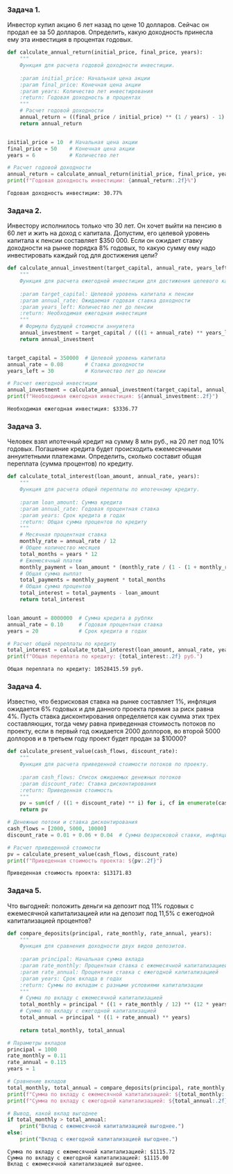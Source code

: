 ### Задача 1. 
Инвестор купил акцию 6 лет назад по цене 10 долларов. Сейчас он продал ее за 50 долларов. Определить, какую доходность принесла ему эта инвестиция в процентах годовых.


```python
def calculate_annual_return(initial_price, final_price, years):
    """
    Функция для расчета годовой доходности инвестиции.
    
    :param initial_price: Начальная цена акции
    :param final_price: Конечная цена акции
    :param years: Количество лет инвестирования
    :return: Годовая доходность в процентах
    """
    # Расчет годовой доходности
    annual_return = ((final_price / initial_price) ** (1 / years) - 1) * 100
    return annual_return


initial_price = 10  # Начальная цена акции
final_price = 50    # Конечная цена акции
years = 6           # Количество лет

# Расчет годовой доходности
annual_return = calculate_annual_return(initial_price, final_price, years)
print(f"Годовая доходность инвестиции: {annual_return:.2f}%")
```

    Годовая доходность инвестиции: 30.77%
    

### Задача 2. 
Инвестору исполнилось только что 30 лет. Он хочет выйти на пенсию в 60 лет и жить на доход с капитала. Допустим, его целевой уровень капитала к пенсии составляет $350 000. Если он ожидает ставку доходности на рынке порядка 8% годовых, то какую сумму ему надо инвестировать каждый год для достижения цели?


```python
def calculate_annual_investment(target_capital, annual_rate, years_left):
    """
    Функция для расчета ежегодной инвестиции для достижения целевого капитала.
    
    :param target_capital: Целевой уровень капитала к пенсии
    :param annual_rate: Ожидаемая годовая ставка доходности
    :param years_left: Количество лет до пенсии
    :return: Необходимая ежегодная инвестиция
    """
    # Формула будущей стоимости аннуитета
    annual_investment = target_capital / (((1 + annual_rate) ** years_left - 1) / annual_rate / (1 + annual_rate))
    return annual_investment


target_capital = 350000  # Целевой уровень капитала
annual_rate = 0.08       # Ставка доходности
years_left = 30          # Количество лет до пенсии

# Расчет ежегодной инвестиции
annual_investment = calculate_annual_investment(target_capital, annual_rate, years_left)
print(f"Необходимая ежегодная инвестиция: ${annual_investment:.2f}")
```

    Необходимая ежегодная инвестиция: $3336.77
    

### Задача 3. 
Человек взял ипотечный кредит на сумму 8 млн руб., на 20 лет под 10% годовых. Погашение кредита будет происходить ежемесячными аннуитетными платежами. Определить, сколько составит общая переплата (сумма процентов) по кредиту.


```python
def calculate_total_interest(loan_amount, annual_rate, years):
    """
    Функция для расчета общей переплаты по ипотечному кредиту.
    
    :param loan_amount: Сумма кредита
    :param annual_rate: Годовая процентная ставка
    :param years: Срок кредита в годах
    :return: Общая сумма процентов по кредиту
    """
    # Месячная процентная ставка
    monthly_rate = annual_rate / 12
    # Общее количество месяцев
    total_months = years * 12
    # Ежемесячный платеж
    monthly_payment = loan_amount * (monthly_rate / (1 - (1 + monthly_rate) ** -total_months))
    # Общая сумма выплат
    total_payments = monthly_payment * total_months
    # Общая сумма процентов
    total_interest = total_payments - loan_amount
    return total_interest


loan_amount = 8000000  # Сумма кредита в рублях
annual_rate = 0.10     # Годовая процентная ставка
years = 20             # Срок кредита в годах

# Расчет общей переплаты по кредиту
total_interest = calculate_total_interest(loan_amount, annual_rate, years)
print(f"Общая переплата по кредиту: {total_interest:.2f} руб.")
```

    Общая переплата по кредиту: 10528415.59 руб.
    

### Задача 4. 
Известно, что безрисковая ставка на рынке составляет 1%, инфляция ожидается 6% годовых и для данного проекта премия за риск равна 4%. Пусть ставка дисконтирования определяется как сумма этих трех составляющих, тогда чему равна приведенная стоимость потоков по проекту, если в первый год ожидается 2000 доллоров, во второй 5000  доллоров и в третьем году проект будет продан за $10000?


```python
def calculate_present_value(cash_flows, discount_rate):
    """
    Функция для расчета приведенной стоимости потоков по проекту.
    
    :param cash_flows: Список ожидаемых денежных потоков
    :param discount_rate: Ставка дисконтирования
    :return: Приведенная стоимость
    """
    pv = sum(cf / ((1 + discount_rate) ** i) for i, cf in enumerate(cash_flows, start=1))
    return pv

# Денежные потоки и ставка дисконтирования
cash_flows = [2000, 5000, 10000]
discount_rate = 0.01 + 0.06 + 0.04  # Сумма безрисковой ставки, инфляции и премии за риск

# Расчет приведенной стоимости
pv = calculate_present_value(cash_flows, discount_rate)
print(f"Приведенная стоимость проекта: ${pv:.2f}")
```

    Приведенная стоимость проекта: $13171.83
    

### Задача 5. 
Что выгодней: положить деньги на депозит под 11% годовых с ежемесячной капитализацией или на депозит под 11,5% с ежегодной капитализацией процентов?


```python
def compare_deposits(principal, rate_monthly, rate_annual, years):
    """
    Функция для сравнения доходности двух видов депозитов.
    
    :param principal: Начальная сумма вклада
    :param rate_monthly: Процентная ставка с ежемесячной капитализацией
    :param rate_annual: Процентная ставка с ежегодной капитализацией
    :param years: Срок вклада в годах
    :return: Суммы по вкладам с разными условиями капитализации
    """
    # Сумма по вкладу с ежемесячной капитализацией
    total_monthly = principal * ((1 + rate_monthly / 12) ** (12 * years))
    # Сумма по вкладу с ежегодной капитализацией
    total_annual = principal * ((1 + rate_annual) ** years)
    
    return total_monthly, total_annual

# Параметры вкладов
principal = 1000
rate_monthly = 0.11
rate_annual = 0.115
years = 1

# Сравнение вкладов
total_monthly, total_annual = compare_deposits(principal, rate_monthly, rate_annual, years)
print(f"Сумма по вкладу с ежемесячной капитализацией: ${total_monthly:.2f}")
print(f"Сумма по вкладу с ежегодной капитализацией: ${total_annual:.2f}")

# Вывод, какой вклад выгоднее
if total_monthly > total_annual:
    print("Вклад с ежемесячной капитализацией выгоднее.")
else:
    print("Вклад с ежегодной капитализацией выгоднее.")
```

    Сумма по вкладу с ежемесячной капитализацией: $1115.72
    Сумма по вкладу с ежегодной капитализацией: $1115.00
    Вклад с ежемесячной капитализацией выгоднее.
    
